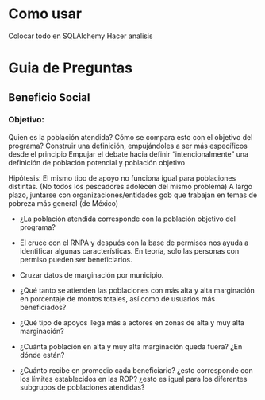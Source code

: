# Como usar

Colocar todo en SQLAlchemy
Hacer analisis


# Guia de Preguntas

## Beneficio Social

### Objetivo:

Quien es la población atendida? Cómo se compara esto con el objetivo del programa?
Construir una definición, empujándoles a ser más específicos desde el principio
Empujar el debate hacia definir “intencionalmente” una definición de población potencial y población objetivo

Hipótesis: El mismo tipo de apoyo no funciona igual para poblaciones distintas. (No todos los pescadores adolecen del mismo problema)
A largo plazo, juntarse con organizaciones/entidades gob que trabajan en temas de pobreza más general (de México)

* ¿La población atendida corresponde con la población objetivo del programa?

* El cruce con el RNPA y después con la base de permisos nos ayuda a identificar algunas características. En teoría, solo las personas con permiso pueden ser beneficiarios.

* Cruzar datos de marginación por municipio.

* ¿Qué tanto se atienden las poblaciones con más alta y alta marginación en porcentaje de montos totales, así como de usuarios más beneficiados?
* ¿Qué tipo de apoyos llega más a actores en zonas de alta y muy alta marginación?
* ¿Cuánta población en alta y muy alta marginación queda fuera? ¿En dónde están?
* ¿Cuánto recibe en promedio cada beneficiario? ¿esto corresponde con los límites establecidos en las ROP? ¿esto es igual para los diferentes subgrupos de poblaciones atendidas?

